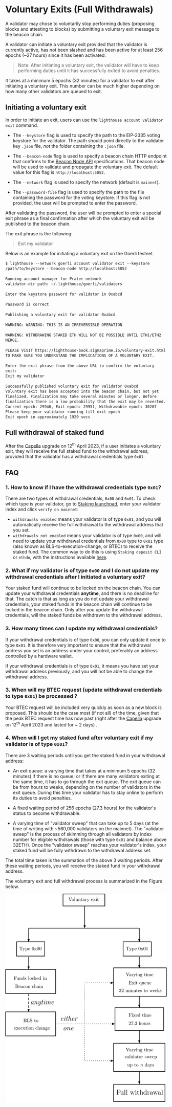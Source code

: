 # Voluntary Exits (Full Withdrawals)

A validator may chose to voluntarily stop performing duties (proposing blocks and attesting to blocks) by submitting
a voluntary exit message to the beacon chain.

A validator can initiate a voluntary exit provided that the validator is currently active, has not been slashed and has been active for at least 256 epochs (~27 hours) since it has been activated.

> Note: After initiating a voluntary exit, the validator will have to keep performing duties until it has successfully exited to avoid penalties.

It takes at a minimum 5 epochs (32 minutes) for a validator to exit after initiating a voluntary exit.
This number can be much higher depending on how many other validators are queued to exit.

## Initiating a voluntary exit

In order to initiate an exit, users can use the `lighthouse account validator exit` command.

- The `--keystore` flag is used to specify the path to the EIP-2335 voting keystore for the validator. The path should point directly to the validator key `.json` file, _not_ the folder containing the `.json` file.

- The `--beacon-node` flag is used to specify a beacon chain HTTP endpoint that confirms to the [Beacon Node API](https://ethereum.github.io/beacon-APIs/) specifications. That beacon node will be used to validate and propagate the voluntary exit. The default value for this flag is `http://localhost:5052`.

- The `--network` flag is used to specify the network (default is `mainnet`).

- The `--password-file` flag is used to specify the path to the file containing the password for the voting keystore. If this flag is not provided, the user will be prompted to enter the password.


After validating the password, the user will be prompted to enter a special exit phrase as a final confirmation after which the voluntary exit will be published to the beacon chain.

The exit phrase is the following:
> Exit my validator



Below is an example for initiating a voluntary exit on the Goerli testnet.

```
$ lighthouse --network goerli account validator exit --keystore /path/to/keystore --beacon-node http://localhost:5052

Running account manager for Prater network
validator-dir path: ~/.lighthouse/goerli/validators

Enter the keystore password for validator in 0xabcd

Password is correct

Publishing a voluntary exit for validator 0xabcd

WARNING: WARNING: THIS IS AN IRREVERSIBLE OPERATION

WARNING: WITHDRAWING STAKED ETH WILL NOT BE POSSIBLE UNTIL ETH1/ETH2 MERGE.

PLEASE VISIT https://lighthouse-book.sigmaprime.io/voluntary-exit.html
TO MAKE SURE YOU UNDERSTAND THE IMPLICATIONS OF A VOLUNTARY EXIT.

Enter the exit phrase from the above URL to confirm the voluntary exit:
Exit my validator

Successfully published voluntary exit for validator 0xabcd
Voluntary exit has been accepted into the beacon chain, but not yet finalized. Finalization may take several minutes or longer. Before finalization there is a low probability that the exit may be reverted.
Current epoch: 29946, Exit epoch: 29951, Withdrawable epoch: 30207
Please keep your validator running till exit epoch
Exit epoch in approximately 1920 secs
```

## Full withdrawal of staked fund

After the [Capella](https://ethereum.org/en/history/#capella) upgrade on 12<sup>th</sup> April 2023, if a user initiates a voluntary exit, they will receive the full staked fund to the withdrawal address, provided that the validator has a withdrawal credentials type `0x01`.

## FAQ

### 1. How to know if I have the withdrawal credentials type `0x01`?

There are two types of withdrawal credentials, `0x00` and `0x01`. To check which type is your validator, go to [Staking launchpad](https://launchpad.ethereum.org/en/withdrawals), enter your validator index and click `verify on mainnet`:

 - `withdrawals enabled` means your validator is of type `0x01`, and you will automatically receive the full withdrawal to the withdrawal address that you set.
- `withdrawals not enabled` means your validator is of type `0x00`, and will need to update your withdrawal credentials from `0x00` type to `0x01` type (also known as BLS-to-execution-change, or BTEC) to receive the staked fund. The common way to do this is using `Staking deposit CLI` or `ethdo`, with the instructions available [here](https://launchpad.ethereum.org/en/withdrawals#update-your-keys). 


### 2. What if my validator is of type `0x00` and I do not update my withdrawal credentials after I initiated a voluntary exit?

   Your staked fund will continue to be locked on the beacon chain. You can update your withdrawal credentials **anytime**, and there is no deadline for that. The catch is that as long as you do not update your withdrawal credentials, your staked funds in the beacon chain will continue to be locked in the beacon chain. Only after you update the withdrawal credentials, will the staked funds be withdrawn to the withdrawal address.

### 3. How many times can I update my withdrawal credentials? 
    
   If your withdrawal credentials is of type `0x00`, you can only update it once to type `0x01`. It is therefore very important to ensure that the withdrawal address you set is an address under your control, preferably an address controlled by a hardware wallet.

   If your withdrawal credentials is of type `0x01`, it means you have set your withdrawal address previously, and you will not be able to change the withdrawal address.

### 3. When will my BTEC request (update withdrawal credentials to type `0x01`) be processed ?
  
   Your BTEC request will be included very quickly as soon as a new block is proposed. This should be the case most (if not all) of the time, given that the peak BTEC request time has now past (right after the [Capella](https://ethereum.org/en/history/#capella) upgrade on 12<sup>th</sup> April 2023 and lasted for ~ 2 days) .

### 4. When will I get my staked fund after voluntary exit if my validator is of type `0x01`? 
   
   There are 3 waiting periods until you get the staked fund in your withdrawal address:

   - An exit queue: a varying time that takes at a minimum 5 epochs (32 minutes) if there is no queue; or if there are many validators exiting at the same time, it has to go through the exit queue. The exit queue can be from hours to weeks, depending on the number of validators in the exit queue. During this time your validator has to stay online to perform its duties to avoid penalties.
   
   - A fixed waiting period of 256 epochs (27.3 hours) for the validator's status to become withdrawable.

   - A varying time of "validator sweep" that can take up to 5 days (at the time of writing with ~560,000 validators on the mainnet). The "validator sweep" is the process of skimming through all validators by index number for eligible withdrawals (those with type `0x01` and balance above 32ETH). Once the "validator sweep" reaches your validator's index, your staked fund will be fully withdrawn to the withdrawal address set. 

   The total time taken is the summation of the above 3 waiting periods. After these waiting periods, you will receive the staked fund in your withdrawal address.

The voluntary exit and full withdrawal process is summarized in the Figure below.

![full](./imgs/full-withdrawal.png)

